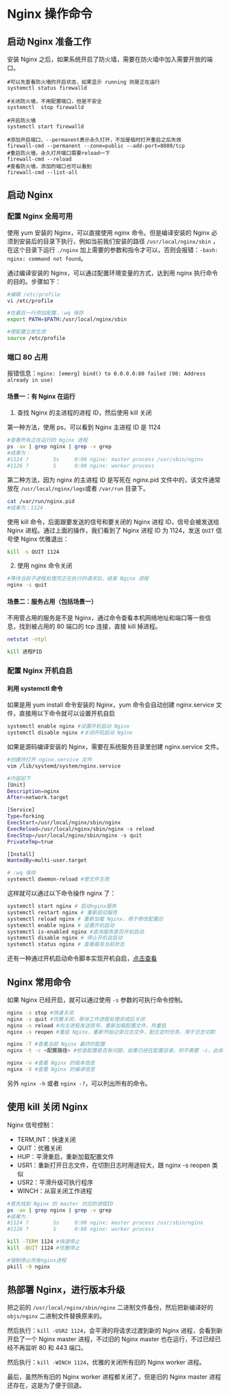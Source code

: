 # Nginx 操作命令

## 启动 Nginx 准备工作

安装 Nginx 之后，如果系统开启了防火墙，需要在防火墙中加入需要开放的端口。

```
#可以先查看防火墙的开启状态，如果显示 running 则是正在运行
systemctl status firewalld

#关闭防火墙，不用配置端口，但是不安全
systemctl  stop firewalld

#开启防火墙
systemctl start firewalld

#添加开启端口，--permanent表示永久打开，不加是临时打开重启之后失效
firewall-cmd --permanent --zone=public --add-port=8080/tcp
#重启防火墙，永久打开端口需要reload一下
firewall-cmd --reload
#查看防火墙，添加的端口也可以看到
firewall-cmd --list-all
```

## 启动 Nginx

### 配置 Nginx 全局可用

使用 yum 安装的 Nginx，可以直接使用 nginx 命令。但是编译安装的 Nginx 必须到安装后的目录下执行，例如当前我们安装的路径 `/usr/local/nginx/sbin` ，在这个目录下运行 `./nginx` 加上需要的参数和指令才可以，否则会报错：`-bash: nginx: command not found`。

通过编译安装的 Nginx，可以通过配置环境变量的方式，达到用 nginx 执行命令的目的。步骤如下：

```sh
#编辑 /etc/profile
vi /etc/profile

#在最后一行添加配置，:wq 保存
export PATH=$PATH:/usr/local/nginx/sbin

#使配置立即生效
source /etc/profile
```

### 端口 80 占用

报错信息：`nginx: [emerg] bind() to 0.0.0.0:80 failed (98: Address already in use)`

#### 场景一：有 Nginx 在运行

1. 查找 Nginx 的主进程的进程 ID，然后使用 kill 关闭

第一种方法，使用 ps，可以看到 Nginx 主进程 ID 是 1124

```sh
#查看所有正在运行的 Nginx 进程
ps -ax | grep nginx | grep -v grep
#结果为：
#1124 ?        Ss     0:00 nginx: master process /usr/sbin/nginx
#1126 ?        S      0:00 nginx: worker process
```

第二种方法，因为 nginx 的主进程 ID 是写死在 nginx.pid 文件中的，该文件通常放在 `/usr/local/nginx/logs`或者 `/var/run` 目录下。

```sh
cat /var/run/nginx.pid
#结果为：1124
```

使用 kill 命令，后面跟要发送的信号和要关闭的 Nginx 进程 ID，信号会被发送给 Nginx 进程。通过上面的操作，我们看到了 Nginx 进程 ID 为 1124，发送 `QUIT` 信号使 Nginx 优雅退出：

```sh
kill -s QUIT 1124
```

2. 使用 nginx 命令关闭

```sh
#等待当前子进程处理完正在执行的请求后，结束 Nginx 进程
nginx -s quit
```

#### 场景二：服务占用（包括场景一）

不用管占用的服务是不是 Nginx，通过命令查看本机网络地址和端口等一些信息，找到被占用的 80 端口的 tcp 连接，直接 kill 掉进程。

```sh
netstat -ntpl

kill 进程PID
```

### 配置 Nginx 开机自启

#### 利用 systemctl 命令

如果是用 yum install 命令安装的 Nginx，yum 命令会自动创建 nginx.service 文件，直接用以下命令就可以设置开机自启

```sh
systemctl enable nginx #设置开机启动 Nginx
systemctl disable nginx #关闭开机启动 Nginx
```

如果是源码编译安装的 Nginx，需要在系统服务目录里创建 nginx.service 文件。

```sh
#创建并打开 nginx.service 文件
vim /lib/systemd/system/nginx.service

#内容如下
[Unit]
Description=nginx
After=network.target

[Service]
Type=forking
ExecStart=/usr/local/nginx/sbin/nginx
ExecReload=/usr/local/nginx/sbin/nginx -s reload
ExecStop=/usr/local/nginx/sbin/nginx -s quit
PrivateTmp=true

[Install]
WantedBy=multi-user.target

# :wq 保存
systemctl daemon-reload #使文件生效
```

这样就可以通过以下命令操作 nginx 了：

```sh
systemctl start nginx # 启动nginx服务
systemctl restart nginx # 重新启动服务
systemctl reload nginx # 重新加载 Nginx，用于修改配置后
systemctl enable nginx # 设置开机启动
systemctl is-enabled nginx #查询服务是否开机启动
systemctl disable nginx # 停止开机自启动
systemctl status nginx # 查看服务当前状态
```

还有一种通过开机启动命令脚本实现开机自启，[点击查看](https://mp.weixin.qq.com/s/LmtHTOVOvdcnMBuxv7a9_A)

## Nginx 常用命令

如果 Nginx 已经开启，就可以通过使用 `-s` 参数的可执行命令控制。

```sh
nginx -s stop #快速关闭
nginx -s quit #优雅关闭，等待工作进程处理完成后关闭
nginx -s reload #向主进程发送信号，重新加载配置文件，热重启
nginx -s reopen #重启 Nginx，重新开始记录日志文件，配合定时任务，用于日志切割

nginx -T #查看当前 Nginx 最终的配置
nginx -t -c <配置路径> #检查配置是否有问题，如果已经在配置目录，则不需要 -c，此命令也可以间接查看nginx的配置文件路径

nginx -v #查看 Nginx 的版本信息
nginx -V #查看 Nginx 的编译信息
```

另外 `nginx -h` 或者 `nginx -?`，可以列出所有的命令。

## 使用 kill 关闭 Nginx

Nginx 信号控制：

- TERM,INT：快速关闭
- QUIT：优雅关闭
- HUP：平滑重启，重新加载配置文件
- USR1：重新打开日志文件，在切割日志时用途较大，跟 nginx -s reopen 类似
- USR2：平滑升级可执行程序
- WINCH：从容关闭工作进程

```sh
#首先找到 Nginx 的 master 对应的进程ID
ps -ax | grep nginx | grep -v grep
#结果为：
#1124 ?        Ss     0:00 nginx: master process /usr/sbin/nginx
#1126 ?        S      0:00 nginx: worker process

kill -TERM 1124 #快速停止
kill -QUIT 1124 #优雅停止

#强制停止所有nginx进程
pkill -9 nginx
```

## 热部署 Nginx，进行版本升级

把之前的 `/usr/local/nginx/sbin/nginx` 二进制文件备份，然后把新编译好的 `objs/nginx` 二进制文件替换原来的。

然后执行：`kill -USR2 1124`，会平滑的将请求过渡到新的 Nginx 进程，会看到新开启了一个 Nginx master 进程，不过旧的 Nginx master 也在运行，不过已经已经不再监听 80 和 443 端口。

然后执行：`kill -WINCH 1124`，优雅的关闭所有旧的 Nginx worker 进程。

最后，虽然所有旧的 Nginx worker 进程都关闭了，但是旧的 Nginx master 进程还存在，这是为了便于回退。
